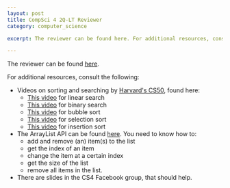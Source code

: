 ```yaml
---
layout: post
title: CompSci 4 2Q-LT Reviewer
category: computer_science

excerpt: The reviewer can be found here. For additional resources, consult the following.

---
```


The reviewer can be found [here](https://www.dropbox.com/s/d8lo2b9raud2nun/Array%20Algorithms.pdf?dl=0).

For additional resources, consult the following:

* Videos on sorting and searching by [Harvard's CS50](https://cs50.harvard.edu), found here:
    - [This video](https://www.youtube.com/watch?v=CX2CYIJLwfg) for linear search
    - [This video](https://www.youtube.com/watch?v=D5SrAga1pno) for binary search
    - [This video](https://www.youtube.com/watch?v=8Kp-8OGwphY) for bubble sort
    - [This video](https://www.youtube.com/watch?v=f8hXR_Hvybo) for selection sort
    - [This video](https://www.youtube.com/watch?v=DFG-XuyPYUQ) for insertion sort
* The ArrayList API can be found [here](http://docs.oracle.com/javase/7/docs/api/java/util/ArrayList.html). You need to know how to:
    - add and remove (an) item(s) to the list
    - get the index of an item
    - change the item at a certain index
    - get the size of the list
    - remove all items in the list.
* There are slides in the CS4 Facebook group, that should help.